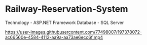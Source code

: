 # Railway-Reservation-System

Technology - ASP.NET Framework
Database - SQL Server

https://user-images.githubusercontent.com/77498007/197378072-ac66560e-4584-4112-aa9a-aa73ae6ecc6f.mp4
